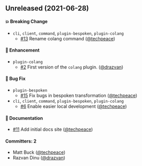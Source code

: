 ## Unreleased (2021-06-28)

#### :boom: Breaking Change
* `cli`, `client`, `command`, `plugin-bespoken`, `plugin-colang`
  * [#13](https://github.com/voxable/cli/pull/13) Rename colang command ([@techpeace](https://github.com/techpeace))

#### :rocket: Enhancement
* `plugin-colang`
  * [#2](https://github.com/voxable/cli/pull/2) First version of the `colang` plugin. ([@drazvan](https://github.com/drazvan))

#### :bug: Bug Fix
* `plugin-bespoken`
  * [#15](https://github.com/voxable/cli/pull/15) Fix bugs in bespoken transformation ([@techpeace](https://github.com/techpeace))
* `cli`, `client`, `command`, `plugin-bespoken`, `plugin-colang`
  * [#6](https://github.com/voxable/cli/pull/6) Enable easier local development ([@techpeace](https://github.com/techpeace))

#### :memo: Documentation
* [#11](https://github.com/voxable/cli/pull/11) Add initial docs site ([@techpeace](https://github.com/techpeace))

#### Committers: 2
- Matt Buck ([@techpeace](https://github.com/techpeace))
- Razvan Dinu ([@drazvan](https://github.com/drazvan))
